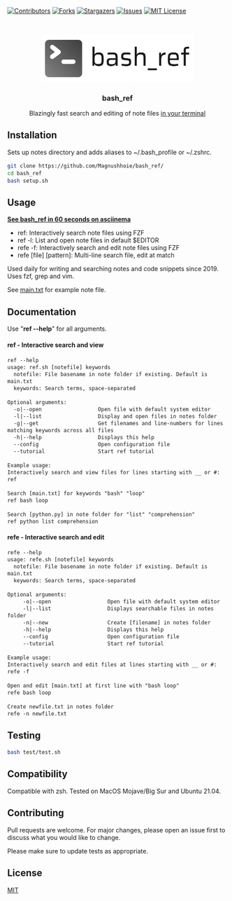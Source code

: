 <!-- PROJECT SHIELDS -->
[![Contributors][contributors-shield]][contributors-url]
[![Forks][forks-shield]][forks-url]
[![Stargazers][stars-shield]][stars-url]
[![Issues][issues-shield]][issues-url]
[![MIT License][license-shield]][license-url]

<!-- PROJECT LOGO -->
<br />
<p align="center">
  <a href="https://github.com/Magnushhoie/bash_ref">
    <img src="img/bash_ref.png" alt="Logo" width="350">
  </a>

  <h3 align="center">bash_ref</h3>

  <p align="center">
    Blazingly fast search and editing of note files
  <a href="https://asciinema.org/a/458105">in your terminal</a>
  </p>
</p>

## Installation

Sets up notes directory and adds aliases to ~/.bash_profile or ~/.zshrc.

```bash
git clone https://github.com/Magnushhoie/bash_ref/
cd bash_ref
bash setup.sh
```

## Usage

**[See bash_ref in 60 seconds on asciinema](https://asciinema.org/a/458105)**
- ref: Interactively search note files using FZF
- ref -l: List and open note files in default $EDITOR
- refe -f: Interactively search and edit note files using FZF
- refe [file] [pattern]: Multi-line search file, edit at match

Used daily for writing and searching notes and code snippets since 2019. Uses fzf, grep and vim.

See [main.txt](_bash_ref/main.txt) for example note file.

## Documentation

Use "**ref --help**" for all arguments.

#### ref - Interactive search and view

```text
ref --help
usage: ref.sh [notefile] keywords
  notefile: File basename in note folder if existing. Default is main.txt
  keywords: Search terms, space-separated

Optional arguments:
  -o|--open                  Open file with default system editor
  -l|--list                  Display and open files in notes folder
  -g|--get                   Get filenames and line-numbers for lines matching keywords across all files
  -h|--help                  Displays this help
  --config                   Open configuration file
  --tutorial                 Start ref tutorial

Example usage:
Interactively search and view files for lines starting with __ or #:
ref

Search [main.txt] for keywords "bash" "loop"
ref bash loop

Search [python.py] in note folder for "list" "comprehension"
ref python list comprehension
```

#### refe - Interactive search and edit

```text
refe --help
usage: refe.sh [notefile] keywords
  notefile: File basename in note folder if existing. Default is main.txt
  keywords: Search terms, space-separated

Optional arguments:
     -o|--open                  Open file with default system editor
     -l|--list                  Displays searchable files in notes folder
     -n|--new                   Create [filename] in notes folder
     -h|--help                  Displays this help
     --config                   Open configuration file
     --tutorial                 Start ref tutorial

Example usage:
Interactively search and edit files at lines starting with __ or #:
refe -f

Open and edit [main.txt] at first line with "bash loop"
refe bash loop

Create newfile.txt in notes folder
refe -n newfile.txt
```

## Testing

```bash
bash test/test.sh
```

## Compatibility
Compatible with zsh. Tested on MacOS Mojave/Big Sur and Ubuntu 21.04. 

## Contributing
Pull requests are welcome. For major changes, please open an issue first to discuss what you would like to change.

Please make sure to update tests as appropriate.

## License
[MIT](https://choosealicense.com/licenses/mit/)

<!-- MARKDOWN LINKS & IMAGES -->
<!-- https://www.markdownguide.org/basic-syntax/#reference-style-links -->
[contributors-shield]: https://img.shields.io/github/contributors/Magnushhoie/bash_ref.svg?style=for-the-badge
[contributors-url]: https://github.com/Magnushhoie/bash_ref/graphs/contributors
[forks-shield]: https://img.shields.io/github/forks/Magnushhoie/bash_ref.svg?style=for-the-badge
[forks-url]: https://github.com/Magnushhoie/bash_ref/network/members
[stars-shield]: https://img.shields.io/github/stars/Magnushhoie/bash_ref.svg?style=for-the-badge
[stars-url]: https://github.com/Magnushhoie/bash_ref/stargazers
[issues-shield]: https://img.shields.io/github/issues/Magnushhoie/bash_ref.svg?style=for-the-badge
[issues-url]: https://github.com/Magnushhoie/bash_ref/issues
[license-shield]: https://img.shields.io/github/license/othneildrew/Best-README-Template.svg?style=for-the-badge
[license-url]: https://github.com/Magnushhoie/bash_ref/blob/master/LICENSE.txt
